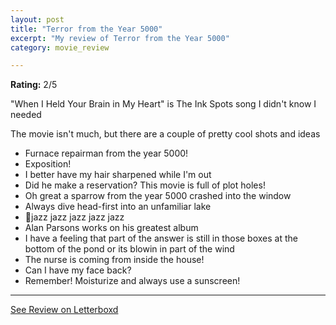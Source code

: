 ```yaml
---
layout: post
title: "Terror from the Year 5000"
excerpt: "My review of Terror from the Year 5000"
category: movie_review

---
```


**Rating:** 2/5

"When I Held Your Brain in My Heart" is The Ink Spots song I didn't know I needed

The movie isn't much, but there are a couple of pretty cool shots and ideas

* Furnace repairman from the year 5000!
* Exposition!
* I better have my hair sharpened while I'm out
* Did he make a reservation? This movie is full of plot holes!
* Oh great a sparrow from the year 5000 crashed into the window
* Always dive head-first into an unfamiliar lake
* 🎵jazz jazz jazz jazz jazz
* Alan Parsons works on his greatest album
* I have a feeling that part of the answer is still in those boxes at the bottom of the pond or its blowin in part of the wind
* The nurse is coming from inside the house!
* Can I have my face back?
* Remember! Moisturize and always use a sunscreen!

<hr>

[See Review on Letterboxd](https://boxd.it/5LhEqb)
